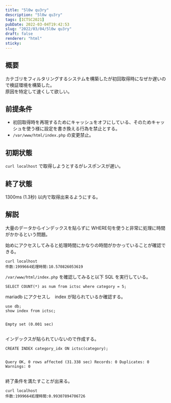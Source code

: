```yaml
---
title: "5l0w qu3ry"
description: "5l0w qu3ry"
tags: [ICTSC2021]
pubDate: 2022-03-04T19:42:53
slug: "2022/03/04/5l0w qu3ry"
draft: false
renderer: "html"
sticky: 
---
```



<h2>概要</h2>



<p>カテゴリをフィルタリングするシステムを構築したが初回取得時になぜか遅いので検証環境を構築した。<br>
原因を特定して速くして欲しい。</p>



<h2>前提条件</h2>



<ul><li>初回取得時を再現するためにキャッシュをオフにしている、そのためキャッシュを使う様に設定を書き換える行為を禁止とする。</li><li><code>/var/www/html/index.php</code> の変更禁止。</li></ul>



<h2>初期状態</h2>



<p><code>curl localhost</code> で取得しようとするがレスポンスが遅い。</p>



<h2>終了状態</h2>



<p>1300ms (1.3秒) 以内で取得出来るようにする。</p>



<h2>解説</h2>



<p>大量のデータからインデックスを貼らずに WHERE句を使うと非常に処理に時間がかかるという問題。</p>



<p>始めにアクセスしてみると処理時間にかなりの時間がかかっていることが確認できる。</p>


<div class="wp-block-syntaxhighlighter-code "><pre class="brush: plain; title: ; title: ; notranslate" title=""><code>curl localhost
件数:1999664処理時間:10.570826053619</code></pre></div>


<p><code>/var/www/html/index.php</code> を確認してみると以下 SQL を実行している。</p>


<div class="wp-block-syntaxhighlighter-code "><pre class="brush: plain; title: ; title: ; notranslate" title=""><code>SELECT COUNT(*) as num from ictsc where category = 5;</code></pre></div>


<p>mariadb にアクセスし　index が貼られているか確認する。</p>


<div class="wp-block-syntaxhighlighter-code "><pre class="brush: plain; title: ; title: ; notranslate" title=""><code>use db;
show index from ictsc;

Empty set (0.001 sec)</code></pre></div>


<p>インデックスが貼られていないので作成する。</p>


<div class="wp-block-syntaxhighlighter-code "><pre class="brush: plain; title: ; title: ; notranslate" title=""><code>CREATE INDEX category_idx ON ictsc(category);

Query OK, 0 rows affected (31.338 sec)
Records: 0  Duplicates: 0  Warnings: 0</code></pre></div>


<p>終了条件を満たすことが出来る。</p>


<div class="wp-block-syntaxhighlighter-code "><pre class="brush: plain; title: ; title: ; notranslate" title=""><code>curl localhost
件数:1999664処理時間:0.99307894706726</code></pre></div>